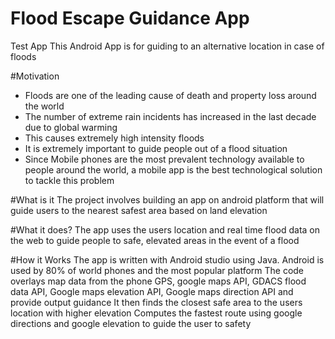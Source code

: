 # Flood Escape Guidance App
Test App
This Android App is for guiding to an alternative location in case of floods

#Motivation
* Floods are one of the leading cause of death and property loss around the world
* The number of extreme rain incidents has increased in the last decade due to global warming
* This causes extremely high intensity floods
* It is extremely important to guide people out of a flood situation
* Since Mobile phones are the most prevalent technology available to people around the world, a mobile app is the best technological solution to tackle this problem


#What is it
The project involves building an app on android platform that will guide users to the nearest safest area based on land elevation


#What it does?
The app uses the users location and real time flood data on the web to guide people to safe, elevated areas in the event of a flood


#How it Works
The app is written with Android studio using Java. 
Android is used by 80% of world phones and the most popular platform
The code overlays map data from the phone GPS, google maps API, GDACS flood data API, Google maps elevation API, Google maps direction API and provide output guidance
It then finds the closest safe area to the users location with higher elevation
Computes the fastest route using google directions  and google elevation to guide the user to safety

